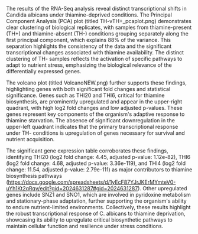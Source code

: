 The results of the RNA-Seq analysis reveal distinct transcriptional shifts in Candida albicans under thiamine-deprived conditions. The Principal Component Analysis (PCA) plot (titled TH-vTH+_pcaplot.png) demonstrates clear clustering of biological replicates, with samples from thiamine-present (TH+) and thiamine-absent (TH-) conditions grouping separately along the first principal component, which explains 88% of the variance. This separation highlights the consistency of the data and the significant transcriptional changes associated with thiamine availability. The distinct clustering of TH- samples reflects the activation of specific pathways to adapt to nutrient stress, emphasizing the biological relevance of the differentially expressed genes.

The volcano plot (titled VolcanoNEW.png) further supports these findings, highlighting genes with both significant fold changes and statistical significance. Genes such as THI20 and THI6, critical for thiamine biosynthesis, are prominently upregulated and appear in the upper-right quadrant, with high log2 fold changes and low adjusted p-values. These genes represent key components of the organism's adaptive response to thiamine starvation. The absence of significant downregulation in the upper-left quadrant indicates that the primary transcriptional response under TH- conditions is upregulation of genes necessary for survival and nutrient acquisition.

The significant gene expression table corroborates these findings, identifying THI20 (log2 fold change: 4.45, adjusted p-value: 1.12e-82), THI6 (log2 fold change: 4.68, adjusted p-value: 3.36e-119), and THI4 (log2 fold change: 11.54, adjusted p-value: 2.79e-111) as major contributors to thiamine biosynthesis pathways (https://docs.google.com/spreadsheets/d/1yEcF87YJrJKErMYmteV0-uYh1Kt2qRqv/edit?gid=2024631287#gid=2024631287). Other upregulated genes include SNZ1 and SNO1, which are involved in pyridoxine metabolism and stationary-phase adaptation, further supporting the organism's ability to endure nutrient-limited environments. Collectively, these results highlight the robust transcriptional response of C. albicans to thiamine deprivation, showcasing its ability to upregulate critical biosynthetic pathways to maintain cellular function and resilience under stress conditions.
